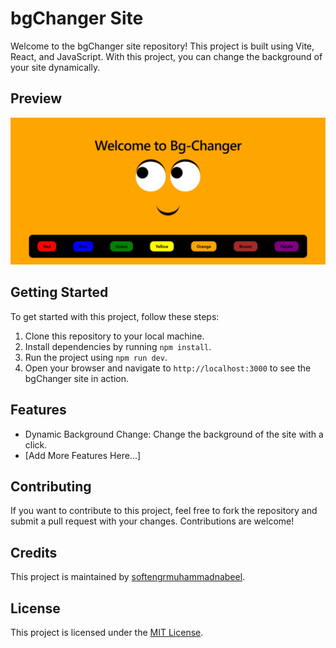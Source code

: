 # bgChanger Site

Welcome to the bgChanger site repository! This project is built using Vite, React, and JavaScript. With this project, you can change the background of your site dynamically.

## Preview

![bgChanger Site Preview](src/assets/@softengrnabeelprojectpic.png)

## Getting Started

To get started with this project, follow these steps:

1. Clone this repository to your local machine.
2. Install dependencies by running `npm install`.
3. Run the project using `npm run dev`.
4. Open your browser and navigate to `http://localhost:3000` to see the bgChanger site in action.

## Features

- Dynamic Background Change: Change the background of the site with a click.
- [Add More Features Here...]

## Contributing

If you want to contribute to this project, feel free to fork the repository and submit a pull request with your changes. Contributions are welcome!

## Credits

This project is maintained by [softengrmuhammadnabeel](https://github.com/softengrmuhammadnabeel).

## License

This project is licensed under the [MIT License](LICENSE).
